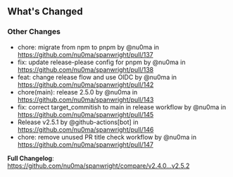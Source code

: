 <!-- Release notes generated using configuration in .github/release.yml at main -->

## What's Changed
### Other Changes
* chore: migrate from npm to pnpm by @nu0ma in https://github.com/nu0ma/spanwright/pull/137
* fix: update release-please config for pnpm by @nu0ma in https://github.com/nu0ma/spanwright/pull/138
* feat: change release flow and use OIDC by @nu0ma in https://github.com/nu0ma/spanwright/pull/142
* chore(main): release 2.5.0 by @nu0ma in https://github.com/nu0ma/spanwright/pull/143
* fix: correct target_commitish to main in release workflow by @nu0ma in https://github.com/nu0ma/spanwright/pull/145
* Release v2.5.1 by @github-actions[bot] in https://github.com/nu0ma/spanwright/pull/146
* chore: remove unused PR title check workflow by @nu0ma in https://github.com/nu0ma/spanwright/pull/147


**Full Changelog**: https://github.com/nu0ma/spanwright/compare/v2.4.0...v2.5.2
